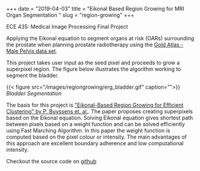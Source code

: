 +++
date = "2019-04-03"
title = "Eikonal Based Region Growing for MRI Organ Segmentation "
slug = "region-growing"
+++

ECE 435: Medical Image Processing Final Project

Applying the Eikonal equation to segment organs at risk (OARs) surrounding the prostate when planning prostate radiotherapy using the [Gold Atlas - Male Pelvis data set](https://aapm-onlinelibrary-wiley-com.ezproxy.library.uvic.ca/doi/epdf/10.1002/mp.12748). 

This project takes user input as the seed pixel and proceeds to grow a superpixel region. The figure below illustrates the algorithm working to segment the bladder.  

{{< figure src="/images/regiongrowing/erg_bladder.gif" caption="">}}
*Bladder Segmentation*

The basis for this project is ["Eikonal-Based Region Growing for Efficient Clustering" by P. Buyssens et. al.](https://www.sciencedirectcom.ezproxy.library.uvic.ca/science/article/pii/S0262885614001565). The paper proposes creating superpixels based on the Eikonal equation. Solving Eikonal equation gives shortest path between pixels based on a weight function and can be solved efficiently using Fast Marching Algorithm. In this paper the weight function is computed based on the pixel colour or intensity. The main advantages of this approach are excellent boundary adherence and low computational intensity. 

Checkout the source code on [github](https://github.com/tmastrom/EikonalBasedRegionGrowing)




